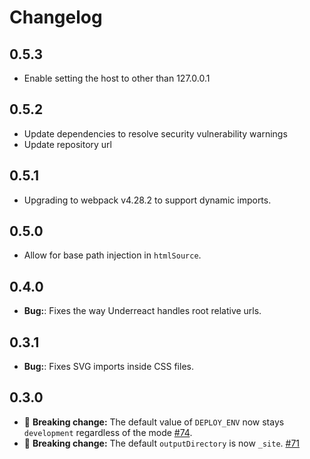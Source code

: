 # Changelog

## 0.5.3

- Enable setting the host to other than 127.0.0.1

## 0.5.2

- Update dependencies to resolve security vulnerability warnings
- Update repository url

## 0.5.1

- Upgrading to webpack v4.28.2 to support dynamic imports.

## 0.5.0

- Allow for base path injection in `htmlSource`.

## 0.4.0

- **Bug:**: Fixes the way Underreact handles root relative urls.

## 0.3.1

- **Bug:**: Fixes SVG imports inside CSS files.

## 0.3.0

- 🚨 **Breaking change:** The default value of `DEPLOY_ENV` now stays `development` regardless of the mode [#74](https://github.com/mapbox/underreact/issues/74).
- 🚨 **Breaking change:** The default `outputDirectory` is now `_site`. [#71](https://github.com/mapbox/underreact/issues/71)
